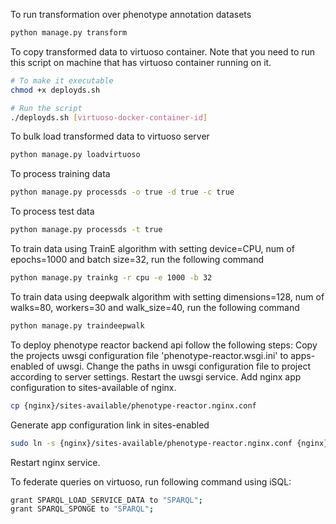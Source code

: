 To run transformation over phenotype annotation datasets
```sh
python manage.py transform
```
To copy transformed data to virtuoso container. Note that you need to run this script on machine that has virtuoso container running on it.
```sh
# To make it executable
chmod +x deployds.sh

# Run the script
./deployds.sh [virtuoso-docker-container-id] 
```
To bulk load transformed data to virtuoso server
```sh
python manage.py loadvirtuoso
```
To process training data
```sh
python manage.py processds -o true -d true -c true
```
To process test data
```sh
python manage.py processds -t true
```
To train data using TrainE algorithm with setting  device=CPU, num of epochs=1000 and batch size=32, run the following command
```sh
python manage.py trainkg -r cpu -e 1000 -b 32
```
To train data using deepwalk algorithm with setting  dimensions=128, num of walks=80, workers=30 and walk_size=40, run the following command
```sh
python manage.py traindeepwalk
```

To deploy phenotype reactor backend api follow the following steps:
Copy the projects uwsgi configuration file 'phenotype-reactor.wsgi.ini' to apps-enabled of uwsgi.
Change the paths in uwsgi configuration file to project according to server settings.
Restart the uwsgi service. 
Add nginx app configuration to sites-available of nginx.
```sh
cp {nginx}/sites-available/phenotype-reactor.nginx.conf
```
Generate app configuration link in sites-enabled
```sh
sudo ln -s {nginx}/sites-available/phenotype-reactor.nginx.conf {nginx}/etc/nginx/sites-enabled
```
Restart nginx service.


To federate queries on virtuoso, run following command using iSQL:
```sh
grant SPARQL_LOAD_SERVICE_DATA to "SPARQL";
grant SPARQL_SPONGE to "SPARQL";
```